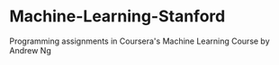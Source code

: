 # Machine-Learning-Stanford
Programming assignments in Coursera's Machine Learning Course by Andrew Ng

